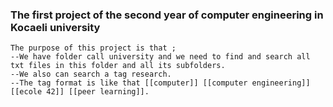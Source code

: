 ### The first project of the second year of computer engineering in Kocaeli university
```
The purpose of this project is that ;
--We have folder call university and we need to find and search all txt files in this folder and all its subfolders.
--We also can search a tag research. 
--The tag format is like that [[computer]] [[computer engineering]] [[ecole 42]] [[peer learning]].
```
